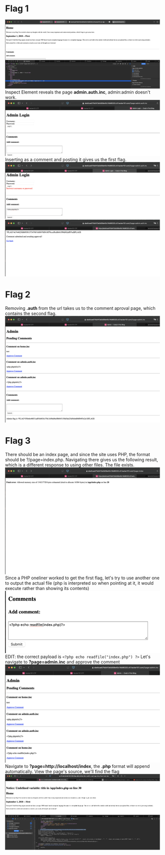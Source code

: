 # Flag 1
![](./images/1.png)
Inspect Element reveals the page **admin.auth.inc**, admin:admin doesn't work.
![](./images/2.png)
Inserting **<?php phpinfo()?>** as a comment and posting it gives us the first flag.
![](./images/3.png)
![](./images/4.png)
# Flag 2
Removing **.auth** from the url takes us to the comment aproval page, which contains the second flag.
![](./images/5.png)
# Flag 3
There should be an index page, and since the site uses PHP, the format should be ?/page=index.php.
Navigating there gives us the following result, which is a different response to using other files. The file exists.
![](./images/6.png)
Since a PHP oneliner worked to get the first flag, let's try to use another one to output the actual file (php is interpreted so when pointing at it, it would execute rather than showing its contents)
![](./images/7.png)
EDIT: the correct payload is ```<?php echo readfile("index.php") ?>```
Let's navigate to **?page=admin.inc** and approve the comment
![](./images/8.png)
Navigate to **?page=http://localhost/index**, the **.php** format will append automatically.
View the page's source, we'll find the flag
![](./images/9.png)
